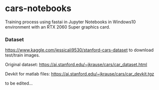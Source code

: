 # cars-notebooks
Training process using fastai in Jupyter Notebooks in Windows10 environment with an RTX 2060 Super graphics card.

### Dataset
https://www.kaggle.com/jessicali9530/stanford-cars-dataset to download test/train images.

Original dataset:
https://ai.stanford.edu/~jkrause/cars/car_dataset.html

Devkit for matlab files:
https://ai.stanford.edu/~jkrause/cars/car_devkit.tgz

to be edited...
